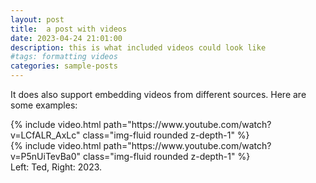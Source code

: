 ```yaml
---
layout: post
title:  a post with videos
date: 2023-04-24 21:01:00
description: this is what included videos could look like
#tags: formatting videos
categories: sample-posts
---
```


It does also support embedding videos from different sources. Here are some examples:

<div class="row mt-3">
    <div class="col-sm mt-3 mt-md-0">
        {% include video.html path="https://www.youtube.com/watch?v=LCfALR_AxLc" class="img-fluid rounded z-depth-1" %}
    </div>
    <div class="col-sm mt-3 mt-md-0">
        {% include video.html path="https://www.youtube.com/watch?v=P5nUiTevBa0" class="img-fluid rounded z-depth-1" %}
    </div>
</div>
<div class="caption">
    Left: Ted, Right: 2023.
</div>
